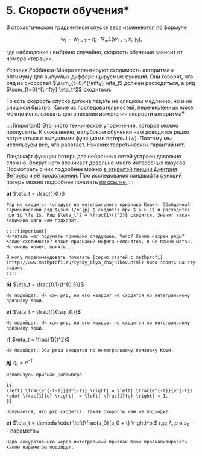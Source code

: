 # 5. Скорости обучения*

В стохастическом градиентном спуске веса изменяются по формуле

$$
w_t = w_{t-1} - \eta_t \cdot \nabla_w L(w_{t-1}, x_i, y_i),
$$ 

где наблюдение $i$ выбрано случайно, скорость обучения зависит от номера итерации. 

Условия Роббинса-Монро гарантируют сходимость алгоритма к оптимуму для выпуклых дифференцируемых функций. Они говорят, что ряд из скоростей $\sum_{t=0}^{\infty} \eta_t$ должен расходиться, а ряд $\sum_{t=0}^{\infty} \eta_t^2$ сходиться. 

То есть скорость спуска должна падать не слишком медленно, но и не слишком быстро. Какие из последовательностей, перечисленных ниже, можно использовать для описания изменения скорости алгоритма? 


::::{important}
Это чисто техническое упражнение, которое можно пропустить. К сожалению, в глубоком обучении нам доводится редко встречаться с выпуклыми функциями потерь $L(w).$ Поэтому мы используем всё, что работает. Никаких теоретических гарантий нет.

Ландшафт функции потерь для нейронных сетей устроен довольно сложно. Вокруг него возникает довольно много интересных казусов. Посмотреть о них подробнее можно [в открытой лекции Дмитрия Ветрова](https://www.youtube.com/watch?v=SKYXBPCJHCg) и [её продолжении.](https://www.youtube.com/watch?v=7bvvLzm-Tb0) Про исследования ландшафта функций потерь можно подробнее почитать [по ссылке.](https://losslandscape.com/)
::::


__а)__ $\eta_t = \frac{1}{t}$

```{dropdown} Решение
Ряд не сходится (следует из интегрального признака Коши). Обобщенный гармонический ряд $\sum 1/n^{p} $ сходится при $ p > 1$ и расходится при $p \le 1$. Ряд $\eta_t^2 = \frac{1}{t^2}$ сходится. Значит такая величина шага нам подходит.

::::{important}
Читатель мог подумать примерно следующее. Чего? Какие нахрен ряды? Какие сходимости? Какие признаки? Нифига непонятно, я не помню матан. Но очень хочетс понять...

Я могу порекомендовать почитать [серию статей с mathprofi](http://www.mathprofi.ru/ryady_dlya_chajnikov.html) либо забить на эту задачу.
::::

```

__б)__ $\eta_t = \frac{0.1}{t^{0.3}}$

```{dropdown} Решение
Не подойдет. Ни сам ряд, ни его квадрат не сходятся по интегральному признаку Коши. 
```

__в)__ $\eta_t = \frac{1}{\sqrt{t}}$

```{dropdown} Решение
Не подойдет. Ни сам ряд, ни его квадрат не сходятся по интегральному признаку Коши.
```

__г)__ $\eta_t = \frac{1}{t^2}$

```{dropdown} Решение
Не подойдет. Оба ряда сходятся по интегральному признаку Коши. 
```

__д)__ $\eta_t = e^{-t}$

```{dropdown} Решение
Используем признак Даламбера
	
$$
\left| \frac{e^{-t-1}}{e^{-t}} \right| = \left| \frac{e^{-t}}{e^{-t}} \cdot \frac{1}{e} \right|  = \left| \frac{1}{e} \right| < 1.
$$
    	
Получается, что ряд сходится. Такая скорость нам не подходит. 
```

__е)__ $\eta_t = \lambda \cdot \left(\frac{s_0}{s_0 + t} \right)^p,$ где $\lambda, p$ и $s_0$ --- параметры

```{dropdown} Решение
Надо аккуратненько через интегральный признак Коши проанализировать какие параметры подойдут. 
```
